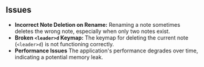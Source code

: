 ## Issues

* **Incorrect Note Deletion on Rename:**  Renaming a note sometimes deletes the wrong note, especially when only two notes exist.
* **Broken `<leader>d` Keymap:** The keymap for deleting the current note (`<leader>d`) is not functioning correctly.
* **Performance Issues**  The application's performance degrades over time, indicating a potential memory leak.

